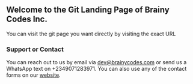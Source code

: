 ## Welcome to the Git Landing Page of Brainy Codes Inc.

You can visit the git page you want directly by visiting the exact URL

### Support or Contact

You can reach out to us by email via <a href="mailto:dev@brainycodes.com">dev@brainycodes.com</a> or send us a WhatsApp text on +2349071283971. You can also use any of the contact forms on our <a href="https://brainycodes.com" target="_blank">website</a>.
